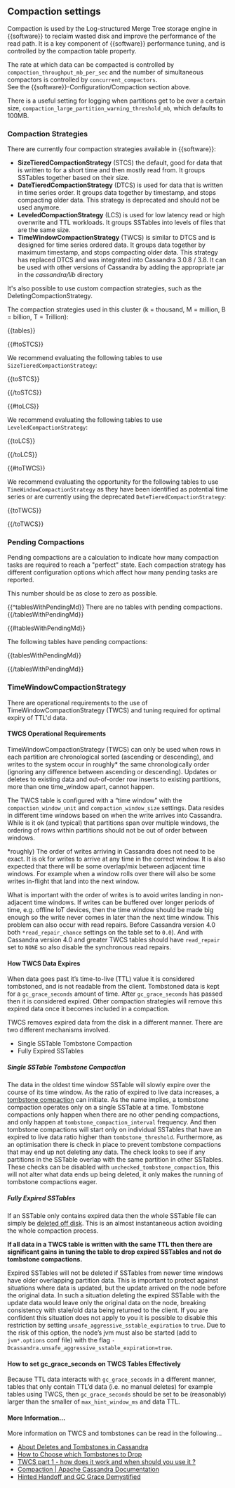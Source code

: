 ## Compaction settings


Compaction is used by the Log-structured Merge Tree storage engine in {{software}} to reclaim wasted disk and improve the performance of the read path. It is a key component of
{{software}} performance tuning, and is controlled by the compaction table property.  

The rate at which data can be compacted is controlled by `compaction_throughput_mb_per_sec` and the number of simultaneous compactors is controlled by `concurrent_compactors`.  
See the {{software}}-Configuration/Compaction section above.

There is a useful setting for logging when partitions get to be over a certain size, `compaction_large_partition_warning_threshold_mb`, which defaults to 100MB.


### Compaction Strategies


There are currently four compaction strategies available in {{software}}:

* **SizeTieredCompactionStrategy** (STCS) the default, good for data that is written to for a short time and then mostly read from. It groups SSTables together based on their size.  
* **DateTieredCompactionStrategy** (DTCS) is used for data that is written in time series order. It groups data together by timestamp, and stops compacting older data. This strategy is deprecated and should not be used anymore.
* **LeveledCompactionStrategy** (LCS) is used for low latency read or high overwrite and TTL workloads. It groups SSTables into levels of files that are the same size.  
* **TimeWindowCompactionStrategy** (TWCS) is similar to DTCS and is designed for time series ordered data. It groups data together by maximum timestamp, and stops compacting older data. This strategy has replaced DTCS and was integrated into Cassandra 3.0.8 / 3.8. It can be used with other versions of Cassandra by adding the appropriate jar in the _cassandra/lib_ directory

It's also possible to use custom compaction strategies, such as the DeletingCompactionStrategy.

The compaction strategies used in this cluster (k = thousand, M = million, B = billion, T = Trillion):

{{tables}}

{{#toSTCS}}

We recommend evaluating the following tables to use `SizeTieredCompactionStrategy`:

{{toSTCS}}

{{/toSTCS}}

{{#toLCS}}

We recommend evaluating the following tables to use `LeveledCompactionStrategy`:

{{toLCS}}

{{/toLCS}}

{{#toTWCS}}

We recommend evaluating the opportunity for the following tables to use `TimeWindowCompactionStrategy` as they have been identified as potential time series or are currently using the deprecated `DateTieredCompactionStrategy`:

{{toTWCS}}

{{/toTWCS}}

### Pending Compactions

Pending compactions are a calculation to indicate how many compaction tasks are required to reach a "perfect" state.  Each compaction strategy has different configuration options which affect how many pending tasks are reported.

This number should be as close to zero as possible.  

{{^tablesWithPendingMd}}
There are no tables with pending compactions.
{{/tablesWithPendingMd}}

{{#tablesWithPendingMd}}

The following tables have pending compactions:

{{tablesWithPendingMd}}

{{/tablesWithPendingMd}}


### TimeWindowCompactionStrategy

There are operational requirements to the use of TimeWindowCompactionStrategy (TWCS) and tuning required for optimal expiry of TTL'd data.

#### TWCS Operational Requirements

TimeWindowCompactionStrategy (TWCS) can only be used when rows in each partition are chronological sorted (ascending or descending), and writes to the system occur in roughly* the same chronologically order (ignoring any difference between ascending or descending). Updates or deletes to existing data and out-of-order row inserts to existing partitions, more than one time_window apart, cannot happen.

The TWCS table is configured with a “time window” with the `compaction_window_unit` and `compaction_window_size` settings. Data resides in different time windows based on when the write arrives into Cassandra. While is it ok (and typical) that partitions span over multiple windows, the ordering of rows within partitions should not be out of order between windows.

*roughly) The order of writes arriving in Cassandra does not need to be exact. It is ok for writes to arrive at any time in the correct window. It is also expected that there will be some overlap/mix between adjacent time windows. For example when a window rolls over there will also be some writes in-flight that land into the next window.

What is important with the order of writes is to avoid writes landing in non-adjacent time windows. If writes can be buffered over longer periods of time, e.g. offline IoT devices, then the time window should be made big enough so the write never comes in later than the next time window. This problem can also occur with read repairs. Before Cassandra version 4.0 both `*read_repair_chance` settings on the table set to `0.0`). And with Cassandra version 4.0 and greater TWCS tables should have `read_repair` set to `NONE` so also disable the synchronous read repairs.

#### How TWCS Data Expires

When data goes past it’s time-to-live (TTL) value it is considered tombstoned, and is not readable from the client. Tombstoned data is kept for a `gc_grace_seconds` amount of time. After `gc_grace_seconds` has passed then it is considered expired. Other compaction strategies will remove this expired data once it becomes included in a compaction.

TWCS removes expired data from the disk in a different manner. There are two different mechanisms involved.
 - Single SSTable Tombstone Compaction
 - Fully Expired SSTables

##### Single SSTable Tombstone Compaction

The data in the oldest time window SSTable will slowly expire over the course of its time window. As the ratio of expired to live data increases, a [tombstone compaction](https://cassandra.apache.org/doc/3.11/cassandra/operating/compaction/index.html#single-sstable-tombstone-compaction) can initiate. As the name implies, a tombstone compaction operates only on a single SSTable at a time. Tombstone compactions only happen when there are no other pending compactions, and only happen at `tombstone_compaction_interval` frequency. And then tombstone compactions will start only on individual SSTables that have an expired to live data ratio higher than `tombstone_threshold`. Furthermore, as an optimisation there is check in place to prevent tombstone compactions that may end up not deleting any data. The check looks to see if any partitions in the SSTable overlap with the same partition in other SSTables. These checks can be disabled with `unchecked_tombstone_compaction`, this will not alter what data ends up being deleted, it only makes the running of tombstone compactions eager.

##### Fully Expired SSTables

If an SSTable only contains expired data then the whole SSTable file can simply be [deleted off disk](https://cassandra.apache.org/doc/3.11/cassandra/operating/compaction/index.html#fully-expired-sstables). This is an almost instantaneous action avoiding the whole compaction process.

**If all data in a TWCS table is written with the same TTL then there are significant gains in tuning the table to drop expired SSTables and not do tombstone compactions.**

Expired SSTables will not be deleted if SSTables from newer time windows have older overlapping partition data. This is important to protect against situations where data is updated, but the update arrived on the node before the original data. In such a situation deleting the expired SSTable with the update data would leave only the original data on the node, breaking consistency with stale/old data being returned to the client. If you are confident this situation does not apply to you it is possible to disable this restriction by setting `unsafe_aggressive_sstable_expiration` to `true`.  Due to the risk of this option, the node’s jvm must also be started (add to `jvm*.options` conf file) with the flag  `-Dcassandra.unsafe_aggressive_sstable_expiration=true`.

#### How to set gc_grace_seconds on TWCS Tables Effectively

Because TTL data interacts with `gc_grace_seconds` in a different manner, tables that only contain TTL’d data (i.e. no manual deletes) for example tables using TWCS, then `gc_grace_seconds` should be set to be (reasonably) larger than the smaller of `max_hint_window_ms` and data TTL.

#### More Information…

More information on TWCS and tombstones can be read in the following…
 - [About Deletes and Tombstones in Cassandra](https://thelastpickle.com/blog/2016/07/27/about-deletes-and-tombstones.html)
 - [How to Choose which Tombstones to Drop](https://thelastpickle.com/blog/2019/09/11/how-to-choose-which-tombstones-to-drop.html)
 - [TWCS part 1 - how does it work and when should you use it ?](https://thelastpickle.com/blog/2016/12/08/TWCS-part1.html)
 - [Compaction | Apache Cassandra Documentation](https://cassandra.apache.org/doc/3.11/cassandra/operating/compaction/index.html)
 - [Hinted Handoff and GC Grace Demystified](https://thelastpickle.com/blog/2018/03/21/hinted-handoff-gc-grace-demystified.html)


<!---
 TODO – Report/Recommendations to implement

 # Set read_repair to NONE on all TWCS Tables (if using Cassandra version >= 4.0)
 # Set tombstone_compaction_interval to match the time window size, on all TWCS Tables
 # Report Per TWCS Table: time_window size, tombstone_compaction_interval, number of time_windows on disk, tombstone ratio
 # Report Per TWCS Table: some summary of the increase of time_window's tombstone ratios
--->
